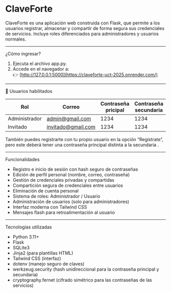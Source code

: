 # ClaveForte
ClaveForte es una aplicación web construida con Flask, que permite a los usuarios registrar, almacenar y compartir de forma segura sus credenciales de servicios. Incluye roles diferenciados para administradores y usuarios normales.

--------------------------------------

¿Cómo ingresar?

1. Ejecuta el archivo app.py.
2. Accede en el navegador a:  
   👉 [http://127.0.0.1:5000](https://claveforte-uct-2025.onrender.com/)

---------------------------

👤 Usuarios habilitados

| Rol           | Correo               | Contraseña pricipal | Contraseña secundaria |
|---------------|----------------------|---------------------|-----------------------|
| Administrador | admin@gmail.com      | 1234                | 1234                  |
| Invitado      | invitado@gmail.com   | 1234                | 1234                  |

También puedes registrarte con tu propio usuario en la opción “Regístrate”, pero este deberá tener una contraseña principal distinta a la secundaria .

-------------------------

 Funcionalidades

- Registro e inicio de sesión con hash seguro de contraseñas
- Edición de perfil personal (nombre, correo, contraseña)
- Gestión de credenciales privadas y compartidas
- Compartición segura de credenciales entre usuarios
- Eliminación de cuenta personal
- Sistema de roles: Administrador / Usuario
- Administración de usuarios (solo para administradores)
- Interfaz moderna con Tailwind CSS
- Mensajes flash para retroalimentación al usuario


--------------

Tecnologías utilizadas

- Python 3.11+
- Flask
- SQLite3
- Jinja2 (para plantillas HTML)
- Tailwind CSS (interfaz)
- dotenv (manejo seguro de claves)
- werkzeug.security (hash unidireccional para la contraseña principal y secundaria)
- cryptography.fernet (cifrado simétrico para las contraseñas de las servicios)